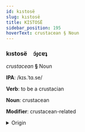 ```yaml
---
id: kıstosë
slug: kıstosë
title: KISTOSË
sidebar_position: 195
hoverText: crustacean § Noun
---
```


### kıstosë&emsp;<span kind="abugida">ɔ́ȷcɐʇ</span>

*crustacean* **§** Noun

**IPA**: /kɪs.ˈtɑ.se/

**Verb**: to be a crustacian

**Noun**: crustacean

**Modifier**: crustacean-related

<details>
    <summary>Origin</summary>
    French crustacé /kʁys.ta.se/<br/>
    <em>Romance Language Family</em>
</details>